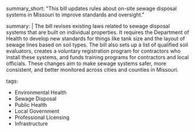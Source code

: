 summary_short: "This bill updates rules about on-site sewage disposal systems in Missouri to improve standards and oversight."

summary: |
  The bill revises existing laws related to sewage disposal systems that are built on individual properties. It requires the Department of Health to develop new standards for things like tank size and the layout of sewage lines based on soil types. The bill also sets up a list of qualified soil evaluators, creates a voluntary registration program for contractors who install these systems, and funds training programs for contractors and local officials. These changes aim to make sewage systems safer, more consistent, and better monitored across cities and counties in Missouri.

tags:
  - Environmental Health
  - Sewage Disposal
  - Public Health
  - Local Government
  - Professional Licensing
  - Infrastructure
